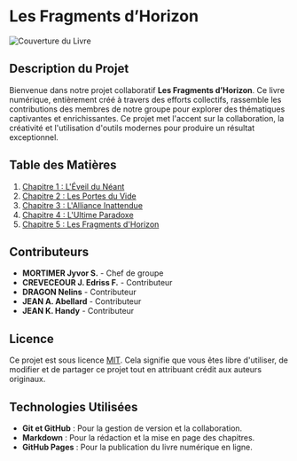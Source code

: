 # **Les Fragments d’Horizon**

![Couverture du Livre](https://files.oaiusercontent.com/file-YTBZM3yd1tQoUULXscN7Un?se=2024-12-02T14%3A40%3A48Z&sp=r&sv=2024-08-04&sr=b&rscc=max-age%3D604800%2C%20immutable%2C%20private&rscd=attachment%3B%20filename%3D7f53bbb1-6d73-4d48-a1cb-cc498ed34861.webp&sig=VGE7/CcB56o9WQk/kVz992PDovgkSrmvmAj%2BnXinEBs%3D)

## **Description du Projet**

Bienvenue dans notre projet collaboratif **Les Fragments d’Horizon**. Ce livre numérique, entièrement créé à travers des efforts collectifs, rassemble les contributions des membres de notre groupe pour explorer des thématiques captivantes et enrichissantes. Ce projet met l'accent sur la collaboration, la créativité et l'utilisation d'outils modernes pour produire un résultat exceptionnel.

## **Table des Matières**

1. [Chapitre 1 : L'Éveil du Néant](chapitre-1.md)  
2. [Chapitre 2 : Les Portes du Vide](chapitre-2.md)  
3. [Chapitre 3 : L'Alliance Inattendue](chapitre-3.md)  
4. [Chapitre 4 : L'Ultime Paradoxe](Chapitre-4.md)
5. [Chapitre 5 : Les Fragments d'Horizon](Chapitre-5.md)
   
## **Contributeurs**

- **MORTIMER Jyvor S.** - Chef de groupe  
- **CREVECEOUR J. Edriss F.** - Contributeur
- **DRAGON Nelins** - Contributeur
- **JEAN A. Abellard** - Contributeur
- **JEAN K. Handy** - Contributeur

## **Licence**

Ce projet est sous licence [MIT](LICENSE). Cela signifie que vous êtes libre d'utiliser, de modifier et de partager ce projet tout en attribuant crédit aux auteurs originaux.

## **Technologies Utilisées**

- **Git et GitHub** : Pour la gestion de version et la collaboration.  
- **Markdown** : Pour la rédaction et la mise en page des chapitres.  
- **GitHub Pages** : Pour la publication du livre numérique en ligne.  

